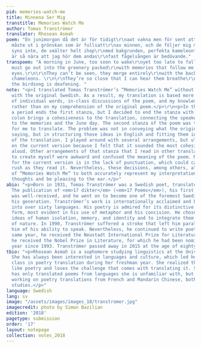 ```yaml
---
pid: memories-watch-me
title: Minnena Ser Mig
transtitle: Memories Watch Me
author: Tomas Tranströmer
translator: Rhosean Asmah
poem: "En junimorgon då det är för tidigt\r\naat vakna men för sent att somna om.\r\n\r\nJag
  måste ut i grönskan som är fullsatt\r\nav minnen, och de följer mig med blicken.\r\n\r\nDe
  syns inte, de smälter helt ihop\r\nmed bakgrunden, perfekta kameleonter.\r\n\r\nDe
  är så nära att jag hör dem andas\r\nfast fågelsången är bedövande."
transpoem: "A morning in June, too soon to wake\r\nyet too late to fall back asleep:\r\n\r\nI
  must go out into the greenery packed\r\nwith memories that follow me with their
  eyes.\r\n\r\nThey can’t be seen, they merge entirely\r\nwith the background, true
  chameleons. \r\n\r\nThey’re so close that I can hear them breathe\r\neven though
  the birdsong is deafening. "
note: "<p>I translated Tomas Tranströmer’s “Memories Watch Me” without any familiarity
  with the original Swedish. As a result, my translation is based more on direct translations
  of individual words, in-class discussions of the poem, and my knowledge of the author
  rather than on my comprehension of the original poem.</p>\r\n<p>In the original,
  a period ends the first stanza, but I decided to end the stanza with a colon. The
  colon brings a cohesiveness to the translation, connecting the speaker’s experience
  to the memories and the June day. The second stanza of the poem was the most difficult
  for me to translate. The problem was not in conveying what the original poem was
  saying, but in structuring those ideas in English and fitting them into the rest
  of the translation. I played around with several arrangements, but ultimately settled
  on the current version because I felt that it sounded the most cohesive when read
  aloud. Other arrangements of that stanza that I read in other translations or tried
  to create myself were awkward and confused the meaning of the poem. My only concern
  for the current version is in the lack of punctuation, which could cause one to
  rush as they read it. Nevertheless, these decisions, among others, allow my translation
  of “Memories Watch Me” to both accurately represent my interpretation of Tranströmer’s
  thoughts and be pleasing to the ear.</p>"
abio: "<p>Born in 1931, Tomas Tranströmer was a Swedish poet, translator, and psychologist.
  The publication of <em>17 dikter</em> (<em>17 Poems</em>), his first book of poetry,
  was well-received, and he went on to become one of the foremost Swedish poets of
  his generation. Tranströmer’s work is internationally acclaimed and has been translated
  into over sixty languages. His poetry is admired for its distinctive language and
  form, most evident in his use of metaphor and his concision. He chose to address
  ideas of human isolation, memory, and identity and to integrate them with images
  of nature. In 1990, Tranströmer suffered a stroke that left him paralyzed and robbed
  him of his ability to speak. Nevertheless, he continued to write poetry. In the
  same year, he received the Neustadt International Prize for Literature and in 2011,
  he received the Nobel Prize in Literature, for which he had been nominated every
  year since 1993. Tranströmer passed away in 2015 at the age of eighty-three.</p>"
tbio: "<p>Rhosean Asmah is a sophomore studying linguistics at the University of Pennsylvania.
  She has always been interested in languages and culture, which led her to take a
  class in poetry translation during her freshman year. She realized that she does
  like poetry and loves the challenge that comes with translating it. So far, she
  has only translated poems from languages she is unfamiliar with, but is currently
  working on poetry translations from French and Mandarin Chinese, both of which she
  studies.</p>"
language: Swedish
lang: sv
image: "/assets/images/images_18/transtromer.jpg"
imagecredit: photo by Simon Bazilian
edition: '2018'
pagetype: submission
order: '17'
layout: notepage
collection: notes_2018
---
```

